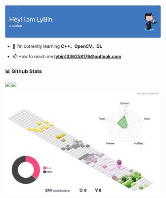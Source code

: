 ![Header](./github-header-image.png)

- 🌱 I’m currently learning **C++、OpenCV、DL**

- 📫 How to reach me **lybin1336258176@outlook.com**

### 📊 Github Stats
<a href="https://github.com/anuraghazra/github-readme-stats">
  <img height=200 align="center" src="https://github-readme-stats.vercel.app/api?username=1336258176&count_private=true&show_icons=true&theme=ambient_gradient&card_width=500" />
</a>
<a href="https://github.com/anuraghazra/convoychat">
  <img height=200 align="center" src="https://github-readme-stats.vercel.app/api/top-langs?username=1336258176&layout=compact&langs_count=8&card_width=200" />
</a>

![profile-3d](./profile-3d-contrib/profile-season-animate.svg)
